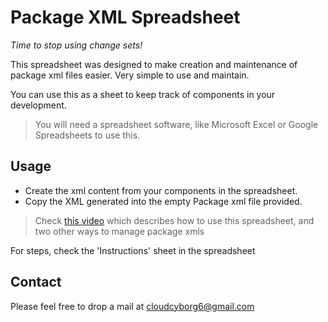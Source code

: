 # Package XML Spreadsheet

*Time to stop using change sets!*

This spreadsheet was designed to make creation and maintenance of package xml files easier. 
Very simple to use and maintain.

You can use this as a sheet to keep track of components in your development. 

> You will need a spreadsheet software, like Microsoft Excel or Google Spreadsheets to use this. 

## Usage 

* Create the xml content from your components in the spreadsheet.
* Copy the XML generated into the empty Package xml file provided. 

> Check [this video](https://youtu.be/8RhZ1YPGSSk) which describes how to use this spreadsheet, and two other ways to manage package xmls

For steps, check the 'Instructions' sheet in the spreadsheet


## Contact

Please feel free to drop a mail at cloudcyborg6@gmail.com





